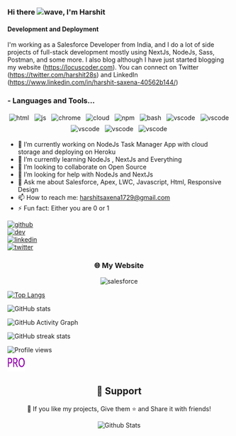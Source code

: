### Hi there <img src="https://cdn.jsdelivr.net/gh/Readme-Workflows/Readme-Icons@main/icons/gifs/wave.gif" alt="wave">, I'm Harshit

#### Development and Deployment 

I'm working as a Salesforce Developer from India, and I do a lot of side projects of full-stack development mostly using NextJs, NodeJs, Sass, Postman, and some more. I also blog although I have just started blogging my website (https://locuscoder.com). You can connect on Twitter (https://twitter.com/harshit28s) and LinkedIn (https://www.linkedin.com/in/harshit-saxena-40562b144/)

### - Languages and Tools...
<p align="center">
  <!-- For more icons please follow  https://github.com/MikeCodesDotNET/ColoredBadges -->
  
  <img src="https://img.shields.io/badge/html5-%23E34F26.svg?style=for-the-badge&logo=html5&logoColor=white" alt="html" style="vertical-align:top; margin:4px"> 
  <img src="https://img.shields.io/badge/javascript-%23323330.svg?style=for-the-badge&logo=javascript&logoColor=%23F7DF1E)" alt="js" style="vertical-align:top; margin:4px">
  <img src="https://img.shields.io/badge/css3-%231572B6.svg?style=for-the-badge&logo=css3&logoColor=white)" alt="chrome" style="vertical-align:top; margin:4px">
  <img src="https://img.shields.io/badge/tailwindcss-%2338B2AC.svg?style=for-the-badge&logo=tailwind-css&logoColor=white" alt="cloud" style="vertical-align:top; margin:4px">
  <img src="https://img.shields.io/badge/Next-black?style=for-the-badge&logo=next.js&logoColor=white" alt="npm" style="vertical-align:top; margin:4px">
  <img src="https://img.shields.io/badge/node.js-6DA55F?style=for-the-badge&logo=node.js&logoColor=white" alt="bash" style="vertical-align:top; margin:4px">
  <img src="https://img.shields.io/badge/SASS-hotpink.svg?style=for-the-badge&logo=SASS&logoColor=white" alt="vscode" style="vertical-align:top; margin:4px">
  <img src="https://img.shields.io/badge/MongoDB-%234ea94b.svg?style=for-the-badge&logo=mongodb&logoColor=white" alt="vscode" style="vertical-align:top; margin:4px"> 
  <img src="https://img.shields.io/badge/Postman-FF6C37?style=for-the-badge&logo=postman&logoColor=white" alt="vscode" style="vertical-align:top; margin:4px">
   <img src="https://img.shields.io/badge/jira-%230A0FFF.svg?style=for-the-badge&logo=jira&logoColor=white" alt="vscode" style="vertical-align:top; margin:4px">
   <img src="https://img.shields.io/badge/Trello-%23026AA7.svg?style=for-the-badge&logo=Trello&logoColor=white" alt="vscode" style="vertical-align:top; margin:4px">

</p>

- 🔭 I’m currently working on NodeJs Task Manager App with cloud storage and deploying on Heroku 
- 🌱 I’m currently learning NodeJs , NextJs and Everything
- 👯 I’m looking to collaborate on Open Source 
- 🤔 I’m looking for help with NodeJs and NextJs 
- 💬 Ask me about Salesforce, Apex, LWC, Javascript, Html, Responsive Design 
- 📫 How to reach me: harshitsaxena1729@gmail.com 
- ⚡ Fun fact: Either you are 0 or 1  


[<img src='https://img.shields.io/badge/github-%23121011.svg?style=for-the-badge&logo=github&logoColor=white' alt='github' height='40'>](https://github.com/Harshit-Saxena)  
[<img src='https://img.shields.io/badge/Hashnode-2962FF?style=for-the-badge&logo=hashnode&logoColor=white' alt='dev' height='40'>](https://hashnode.com/@HarshitSaxena)  
[<img src='https://img.shields.io/badge/linkedin-%230077B5.svg?style=for-the-badge&logo=linkedin&logoColor=white' alt='linkedin' height='40'>](https://www.linkedin.com/in/https://www.linkedin.com/in/harshit-saxena-40562b144//)  
[<img src='https://img.shields.io/badge/<handle>-%231DA1F2.svg?style=for-the-badge&logo=Twitter&logoColor=white' alt='twitter' height='40'>](https://twitter.com/https://twitter.com/harshit28s)  

<h3  align="center"> 🌐 My Website</h3>

<p align="center"><img  src='https://cdn.jsdelivr.net/npm/simple-icons@3.0.1/icons/salesforce.svg' alt='salesforce' height='40' href="https://trailblazer.me/id/harshitsaxena"></p>

[![Top Langs](https://github-readme-stats.vercel.app/api/top-langs/?username=Harshit-Saxena)](https://github.com/anuraghazra/github-readme-stats)

![GitHub stats](https://github-readme-stats.vercel.app/api?username=Harshit-Saxena&show_icons=true)  

![GitHub Activity Graph](https://activity-graph.herokuapp.com/graph?username=Harshit-Saxena) 



![GitHub streak stats](https://github-readme-streak-stats.herokuapp.com/?user=Harshit-Saxena)  

![Profile views](https://gpvc.arturio.dev/Harshit-Saxena)  
<a href='https://github.com/pricing'><img src='https://raw.githubusercontent.com/acervenky/animated-github-badges/master/assets/pro.gif' width='40' height='40'></a> 

<h2 align="center">🤝 Support</h2>
<p align="center">💙 If you like my projects, Give them ⭐ and Share it with friends!</p>


<p align="center">
        <img src="https://raw.githubusercontent.com/bornmay/bornmay/Update/svg/Bottom.svg" alt="Github Stats" />
</p>

